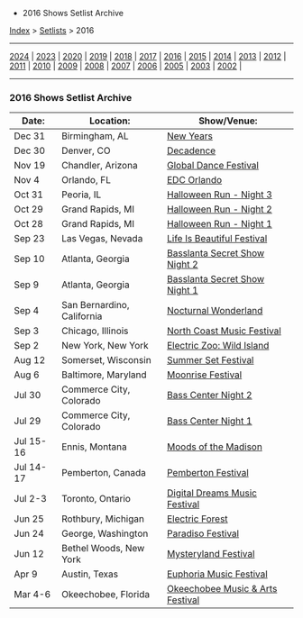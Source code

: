  * 2016 Shows Setlist Archive

[Index](https://www.reddit.com/r/bassnectar/wiki/index) >
[Setlists](https://www.reddit.com/r/bassnectar/wiki/interactive/setlists) >
2016

* * *

[2024](./2024.md) | [2023](./2023.md) | [2020](./2020.md) | [2019](./2019.md) | [2018](./2018.md) | [2017](./2017.md) | [2016](./2016.md) | [2015](./2015.md) | [2014](./2014.md) | [2013](./2013.md) | [2012](./2012.md) | [2011](./2011.md) | [2010](./2010.md) | [2009](./2009.md) | [2008](./2008.md) | [2007](./2007.md) | [2006](./2006.md) | [2005](./2005.md) | [2003](./2003.md) | [2002](./2002.md) | 

* * *

### 2016 Shows Setlist Archive

Date: | Location: | Show/Venue:  
---|---|---  
Dec 31 | Birmingham, AL | [New Years](./2016/nye.md)  
Dec 30 | Denver, CO | [Decadence](./2016/decadence.md)  
Nov 19 | Chandler, Arizona | [Global Dance Festival](./2016/globaldancefest.md)  
Nov 4 | Orlando, FL | [EDC Orlando](./2016/edcorlando.md)  
Oct 31 | Peoria, IL | [Halloween Run - Night 3](./2016/halloween3.md)  
Oct 29 | Grand Rapids, MI | [Halloween Run - Night 2](./2016/halloween2.md)  
Oct 28 | Grand Rapids, MI | [Halloween Run - Night 1](./2016/halloween1.md)  
Sep 23 | Las Vegas, Nevada | [Life Is Beautiful Festival](./2016/liveisbeautiful.md)  
Sep 10 | Atlanta, Georgia | [Basslanta Secret Show Night 2](./2016/secretshow2.md)  
Sep 9 | Atlanta, Georgia | [Basslanta Secret Show Night 1](./2016/secretshow.md)  
Sep 4 | San Bernardino, California | [Nocturnal Wonderland](./2016/nocturnalwonderland.md)  
Sep 3 | Chicago, Illinois | [North Coast Music Festival](./2016/northcoast.md)  
Sep 2 | New York, New York | [Electric Zoo: Wild Island](./2016/electriczoo.md)  
Aug 12 | Somerset, Wisconsin | [Summer Set Festival](./2016/summerset.md)  
Aug 6 | Baltimore, Maryland | [Moonrise Festival](./2016/moonrise.md)  
Jul 30 | Commerce City, Colorado | [Bass Center Night 2](./2016/basscenter2.md)  
Jul 29 | Commerce City, Colorado | [Bass Center Night 1](./2016/basscenter1.md)  
Jul 15-16 | Ennis, Montana | [Moods of the Madison](./2016/moodsofthemadison.md)  
Jul 14-17 | Pemberton, Canada | [Pemberton Festival](./2016/pemberton.md)  
Jul 2-3 | Toronto, Ontario | [Digital Dreams Music Festival](./2016/digitaldreams.md)  
Jun 25 | Rothbury, Michigan | [Electric Forest](./2016/electricforest.md)  
Jun 24 | George, Washington | [Paradiso Festival](./2016/paradiso.md)  
Jun 12 | Bethel Woods, New York | [Mysteryland Festival](./2016/mysteryland.md)  
Apr 9 | Austin, Texas | [Euphoria Music Festival](./2016/euphoria.md)  
Mar 4-6 | Okeechobee, Florida | [Okeechobee Music & Arts Festival](./2016/okeechobee.md)

